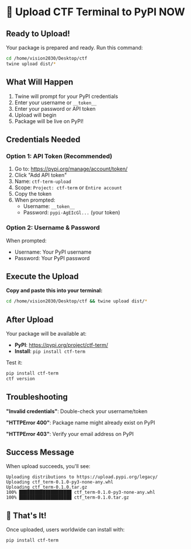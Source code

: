 # 🚀 Upload CTF Terminal to PyPI NOW

## Ready to Upload!

Your package is prepared and ready. Run this command:

```bash
cd /home/vision2030/Desktop/ctf
twine upload dist/*
```

## What Will Happen

1. Twine will prompt for your PyPI credentials
2. Enter your username or `__token__` 
3. Enter your password or API token
4. Upload will begin
5. Package will be live on PyPI!

## Credentials Needed

### Option 1: API Token (Recommended)

1. Go to: https://pypi.org/manage/account/token/
2. Click "Add API token"
3. Name: `ctf-term-upload`
4. Scope: `Project: ctf-term` or `Entire account`
5. Copy the token
6. When prompted:
   - Username: `__token__`
   - Password: `pypi-AgEIcGl...` (your token)

### Option 2: Username & Password

When prompted:
- Username: Your PyPI username
- Password: Your PyPI password

## Execute the Upload

**Copy and paste this into your terminal:**

```bash
cd /home/vision2030/Desktop/ctf && twine upload dist/*
```

## After Upload

Your package will be available at:
- **PyPI**: https://pypi.org/project/ctf-term/
- **Install**: `pip install ctf-term`

Test it:
```bash
pip install ctf-term
ctf version
```

## Troubleshooting

**"Invalid credentials"**: Double-check your username/token

**"HTTPError 400"**: Package name might already exist on PyPI

**"HTTPError 403"**: Verify your email address on PyPI

## Success Message

When upload succeeds, you'll see:
```
Uploading distributions to https://upload.pypi.org/legacy/
Uploading ctf_term-0.1.0-py3-none-any.whl
Uploading ctf_term-0.1.0.tar.gz
100% ████████████████████ ctf_term-0.1.0-py3-none-any.whl
100% ████████████████████ ctf_term-0.1.0.tar.gz
```

## 🎉 That's It!

Once uploaded, users worldwide can install with:
```bash
pip install ctf-term
```

